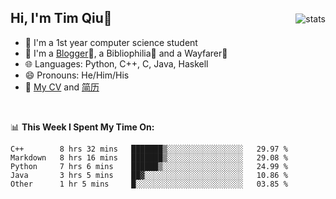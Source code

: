 <p>
<img src="https://github-readme-stats.vercel.app/api?username=qyxtim&show_icons=true" alt="stats" align="right" style="padding-top:20px"/>
</p>

## Hi, I'm Tim Qiu👋

- 🔭 I'm a 1st year computer science student
- 🌱 I'm a [Blogger](https://blog.blinkstar.cn)📝, a Bibliophilia📕 and a Wayfarer🚶
- 🌐 Languages: Python, C++, C, Java, Haskell
- 😄 Pronouns: He/Him/His
- 📄 [My CV](./cv.pdf) and [简历](./cv-ch.pdf)

<br>

📊 **This Week I Spent My Time On:**
<!--START_SECTION:waka-->
```text
C++        8 hrs 32 mins   ███████▒░░░░░░░░░░░░░░░░░   29.97 % 
Markdown   8 hrs 16 mins   ███████▒░░░░░░░░░░░░░░░░░   29.08 % 
Python     7 hrs 6 mins    ██████▒░░░░░░░░░░░░░░░░░░   24.99 % 
Java       3 hrs 5 mins    ██▓░░░░░░░░░░░░░░░░░░░░░░   10.86 % 
Other      1 hr 5 mins     █░░░░░░░░░░░░░░░░░░░░░░░░   03.85 % 
```
<!--END_SECTION:waka-->
